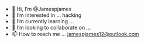 - 👋 Hi, I’m @Jamespjames
- 👀 I’m interested in ... hacking
- 🌱 I’m currently learning ...
- 💞️ I’m looking to collaborate on ...
- 📫 How to reach me ... jamespjames12@outlook.com

<!---
Jamespjames/Jamespjames is a ✨ special ✨ repository because its `README.md` (this file) appears on your GitHub profile.
You can click the Preview link to take a look at your changes.
--->
